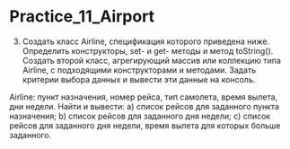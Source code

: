 # Practice_11_Airport

3. Создать класс Airline, спецификация которого приведена ниже. Определить конструкторы, 
set- и get- методы и метод  toString(). Создать второй класс, агрегирующий массив или коллекцию типа Airline, 
с подходящими конструкторами и методами. Задать критерии выбора данных и вывести эти данные на консоль. 

Airline: пункт назначения, номер рейса, тип самолета, время вылета, дни недели. 
Найти и вывести: 
a) список рейсов для заданного пункта назначения; 
b) список рейсов для заданного дня недели; 
c) список рейсов для заданного дня недели, время вылета для которых больше заданного.
